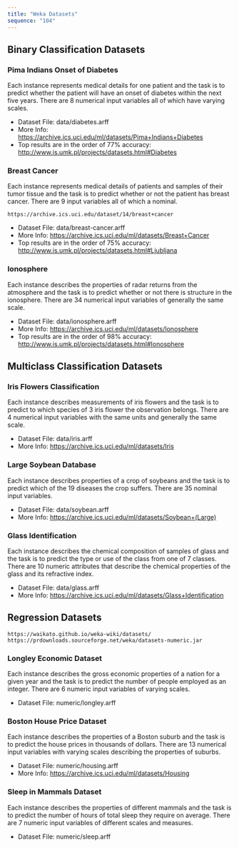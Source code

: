 ```yaml
---
title: "Weka Datasets"
sequence: "104"
---
```


## Binary Classification Datasets

### Pima Indians Onset of Diabetes

Each instance represents medical details for one patient and the task is to predict
whether the patient will have an onset of diabetes within the next five years.
There are 8 numerical input variables all of which have varying scales.

- Dataset File: data/diabetes.arff
- More Info: https://archive.ics.uci.edu/ml/datasets/Pima+Indians+Diabetes
- Top results are in the order of 77% accuracy: http://www.is.umk.pl/projects/datasets.html#Diabetes

### Breast Cancer

Each instance represents medical details of patients and samples of their tumor tissue and the
task is to predict whether or not the patient has breast cancer.
There are 9 input variables all of which a nominal.

```text
https://archive.ics.uci.edu/dataset/14/breast+cancer
```

- Dataset File: data/breast-cancer.arff
- More Info: https://archive.ics.uci.edu/ml/datasets/Breast+Cancer
- Top results are in the order of 75% accuracy: http://www.is.umk.pl/projects/datasets.html#Ljubljana

### Ionosphere

Each instance describes the properties of radar returns from the atmosphere and
the task is to predict whether or not there is structure in the ionosphere.
There are 34 numerical input variables of generally the same scale.

- Dataset File: data/ionosphere.arff
- More Info: https://archive.ics.uci.edu/ml/datasets/Ionosphere
- Top results are in the order of 98% accuracy: http://www.is.umk.pl/projects/datasets.html#Ionosphere

## Multiclass Classification Datasets

### Iris Flowers Classification

Each instance describes measurements of iris flowers and
the task is to predict to which species of 3 iris flower the observation belongs.
There are 4 numerical input variables with the same units and generally the same scale.

- Dataset File: data/iris.arff
- More Info: https://archive.ics.uci.edu/ml/datasets/Iris

### Large Soybean Database

Each instance describes properties of a crop of soybeans and
the task is to predict which of the 19 diseases the crop suffers.
There are 35 nominal input variables.

- Dataset File: data/soybean.arff
- More Info: https://archive.ics.uci.edu/ml/datasets/Soybean+(Large)

### Glass Identification

Each instance describes the chemical composition of samples of glass and
the task is to predict the type or use of the class from one of 7 classes.
There are 10 numeric attributes that describe the chemical properties of the glass and its refractive index.

- Dataset File: data/glass.arff
- More Info: https://archive.ics.uci.edu/ml/datasets/Glass+Identification

## Regression Datasets

```text
https://waikato.github.io/weka-wiki/datasets/
https://prdownloads.sourceforge.net/weka/datasets-numeric.jar
```

### Longley Economic Dataset

Each instance describes the gross economic properties of a nation for a given year and
the task is to predict the number of people employed as an integer.
There are 6 numeric input variables of varying scales.

- Dataset File: numeric/longley.arff

### Boston House Price Dataset

Each instance describes the properties of a Boston suburb and
the task is to predict the house prices in thousands of dollars.
There are 13 numerical input variables with varying scales describing the properties of suburbs.

- Dataset File: numeric/housing.arff
- More Info: https://archive.ics.uci.edu/ml/datasets/Housing

### Sleep in Mammals Dataset

Each instance describes the properties of different mammals and
the task is to predict the number of hours of total sleep they require on average.
There are 7 numeric input variables of different scales and measures.

- Dataset File: numeric/sleep.arff
